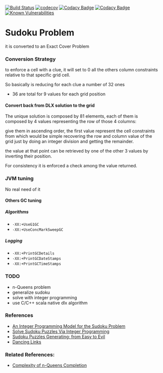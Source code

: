 [![Build Status](https://travis-ci.org/Raffaello/scala-sudoku.svg?branch=master)](https://travis-ci.org/Raffaello/scala-sudoku)
[![codecov](https://codecov.io/gh/Raffaello/scala-sudoku/branch/master/graph/badge.svg)](https://codecov.io/gh/Raffaello/scala-sudoku)
[![Codacy Badge](https://api.codacy.com/project/badge/Grade/d54b5b9a1d704cb9964d0c5d4831694f)](https://www.codacy.com/app/Raffaello/scala-sudoku?utm_source=github.com&amp;utm_medium=referral&amp;utm_content=Raffaello/scala-sudoku&amp;utm_campaign=Badge_Grade)
[![Codacy Badge](https://api.codacy.com/project/badge/Coverage/d54b5b9a1d704cb9964d0c5d4831694f)](https://www.codacy.com/app/Raffaello/scala-sudoku?utm_source=github.com&utm_medium=referral&utm_content=Raffaello/scala-sudoku&utm_campaign=Badge_Coverage)
[![Known Vulnerabilities](https://snyk.io/test/github/Raffaello/scala-sudoku/badge.svg?targetFile=build.sbt)](https://snyk.io/test/github/Raffaello/scala-sudoku?targetFile=build.sbt)


# Sudoku Problem

it is converted to an Exact Cover Problem

### Conversion Strategy

to enforce a cell with a clue, it will set to 0 
all the others column constraints relative to that specific grid cell.

So basically is reducing for each clue a number of 32 ones

- 36 are total for 9 values for each grid position

#### Convert back from DLX solution to the grid

The unique solution is composed by 81 elements, each of them is composed by 4 values
representing the row of those 4 columns:

give them in ascending order, the first value represent the cell constraints from which 
would be simple recovering the row and column value of the grid
just by doing an integer division and getting the remainder.

the value at that point can be retrieved by one of the other 3 values by inverting their position.

For consistency it is enforced a check among the value returned.

### JVM tuning

No real need of it

#### Others GC tuning

##### Algorithms

- `-XX:+UseG1GC`
- `-XX:+UseConcMarkSweepGC`

##### Logging

- `-XX:+PrintGCDetails`
- `-XX:+PrintGCDateStamps`
- `-XX:+PrintGCTimeStamps`

### TODO

- n-Queens problem
- generalize sudoku
- solve with integer programming
- use C/C++ scala native dlx algorithm

### References
- [An Integer Programming Model for the Sudoku Problem](https://pdfs.semanticscholar.org/152c/baf232689b44da800437debefdb00b54fc19.pdf)
- [Solve Sudoku Puzzles Via Integer Programming](http://uk.mathworks.com/help/optim/ug/solve-sudoku-puzzles-via-integer-programming.html?requestedDomain=uk.mathworks.com)
- [Sudoku Puzzles Generating: from Easy to Evil](http://zhangroup.aporc.org/images/files/Paper_3485.pdf)
- [Dancing Links](https://arxiv.org/abs/cs/0011047)

### Related References:
- [Complexity of n-Queens Completion](http://jair.org/media/5512/live-5512-10126-jair.pdf)
